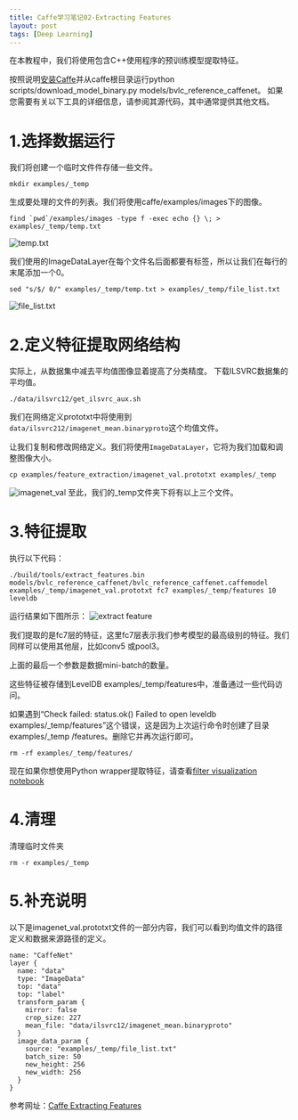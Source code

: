 ```yaml
---
title: Caffe学习笔记02-Extracting Features
layout: post
tags: [Deep Learning]
---
```


在本教程中，我们将使用包含C++使用程序的预训练模型提取特征。

按照说明[安装Caffe](http://caffe.berkeleyvision.org/installation.html)并从caffe根目录运行python scripts/download_model_binary.py models/bvlc_reference_caffenet。 如果您需要有关以下工具的详细信息，请参阅其源代码，其中通常提供其他文档。

# 1.选择数据运行

我们将创建一个临时文件件存储一些文件。

```
mkdir examples/_temp
```

生成要处理的文件的列表。我们将使用caffe/examples/images下的图像。
```
find `pwd`/examples/images -type f -exec echo {} \; > examples/_temp/temp.txt
```

![temp.txt](\blog\images\post-covers\2017-03-16-caffe-notebook02-01.png)

我们使用的ImageDataLayer在每个文件名后面都要有标签，所以让我们在每行的末尾添加一个0。
```
sed "s/$/ 0/" examples/_temp/temp.txt > examples/_temp/file_list.txt
```
![file_list.txt](\blog\images\post-covers\2017-03-16-caffe-notebook02-02.png)

# 2.定义特征提取网络结构

实际上，从数据集中减去平均值图像显着提高了分类精度。 下载ILSVRC数据集的平均值。

```
./data/ilsvrc12/get_ilsvrc_aux.sh
```
我们在网络定义prototxt中将使用到`data/ilsvrc212/imagenet_mean.binaryproto`这个均值文件。


让我们复制和修改网络定义。我们将使用`ImageDataLayer`，它将为我们加载和调整图像大小。

```
cp examples/feature_extraction/imagenet_val.prototxt examples/_temp
```

![imagenet_val](\blog\images\post-covers\2017-03-16-caffe-notebook02-03.png)
至此，我们的_temp文件夹下将有以上三个文件。

# 3.特征提取

执行以下代码：
```
./build/tools/extract_features.bin models/bvlc_reference_caffenet/bvlc_reference_caffenet.caffemodel examples/_temp/imagenet_val.prototxt fc7 examples/_temp/features 10 leveldb
```
运行结果如下图所示：
![extract feature](\blog\images\post-covers\2017-03-16-caffe-notebook02-04.png)

我们提取的是fc7层的特征，这里fc7层表示我们参考模型的最高级别的特征。我们同样可以使用其他层，比如conv5
或pool3。

上面的最后一个参数是数据mini-batch的数量。

这些特征被存储到LevelDB examples/_temp/features中，准备通过一些代码访问。

如果遇到“Check failed: status.ok() Failed to open leveldb examples/_temp/features”这个错误，这是因为上次运行命令时创建了目录examples/_temp /features。删除它并再次运行即可。

```
rm -rf examples/_temp/features/
```
现在如果你想使用Python wrapper提取特征，请查看[filter visualization notebook](http://nbviewer.ipython.org/github/BVLC/caffe/blob/master/examples/00-classification.ipynb)
# 4.清理
清理临时文件夹

```
rm -r examples/_temp
```

# 5.补充说明

以下是imagenet_val.prototxt文件的一部分内容，我们可以看到均值文件的路径定义和数据来源路径的定义。
```
name: "CaffeNet"
layer {
  name: "data"
  type: "ImageData"
  top: "data"
  top: "label"
  transform_param {
    mirror: false
    crop_size: 227
    mean_file: "data/ilsvrc12/imagenet_mean.binaryproto"
  }
  image_data_param {
    source: "examples/_temp/file_list.txt"
    batch_size: 50
    new_height: 256
    new_width: 256
  }
}
```
参考网址：[Caffe Extracting Features](http://caffe.berkeleyvision.org/gathered/examples/feature_extraction.html)